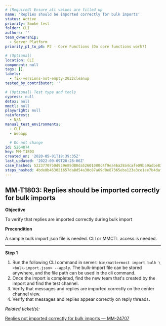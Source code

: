 ```yaml
---
# (Required) Ensure all values are filled up
name: 'Replies should be imported correctly for bulk imports'
status: Active
priority: Smoke test
folder: CLI
authors: ''
team_ownership:
  - Server Platform
priority_p1_to_p4: P2 - Core Functions (Do core functions work?)

# (Optional)
location: CLI
component: null
tags: []
labels:
  - fix-versions-not-empty-2022cleanup
tested_by_contributor: ''

# (Optional) Test type and tools
cypress: null
detox: null
mmctl: null
playwright: null
rainforest:
  - N/A
manual_test_environments:
  - CLI
  - Webapp

  # Do not change
id: 5264074
key: MM-T1803
created_on: '2020-05-01T18:39:35Z'
last_updated: '2022-09-09T20:28:06Z'
case_hashed: 52237707b0d939e89d80da52601080c4f9ea46a28a4cafe09ba9adbe83de6ba5452ebec54fe246ba5f2f08ca0595e8cf
steps_hashed: 4bde0b463021657da8d54a30c87a69d0e87365eba123a3ce1ee7b4daf00ba01e9377eed3b7f27c12776f1f45ce744254
---
```


<!-- (Auto-generated) Based on frontmatter's "key" and "name" -->

## MM-T1803: Replies should be imported correctly for bulk imports

**Objective**

To verify that replies are imported correctly during bulk import

**Precondition**

A sample bulk import json file is needed. CLI or MMCTL access is needed.

---

**Step 1**

1. Run the following CLI command in server: `bin/mattermost import bulk \<bulk-import.json> --apply`. The bulk-import file can be stored anywhere, and the file path can be used in the cli command.
2. Once the import is completed, find the new team that's created by the import and find the test channel.
3. Verify that messages and replies are imported correctly on the center channel view.
4. Verify that messages and replies appear correctly on reply threads.

_Related ticket(s):_

[Replies not imported correctly for bulk imports — MM-24707](https://mattermost.atlassian.net/browse/MM-24707)
